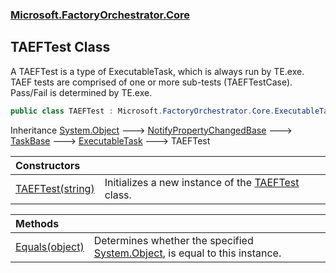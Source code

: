 ### [Microsoft.FactoryOrchestrator.Core](Microsoft_FactoryOrchestrator_Core.md 'Microsoft.FactoryOrchestrator.Core')
## TAEFTest Class
A TAEFTest is a type of ExecutableTask, which is always run by TE.exe. TAEF tests are comprised of one or more sub-tests (TAEFTestCase).  
Pass/Fail is determined by TE.exe.  
```csharp
public class TAEFTest : Microsoft.FactoryOrchestrator.Core.ExecutableTask
```

Inheritance [System.Object](https://docs.microsoft.com/en-us/dotnet/api/System.Object 'System.Object') &#129106; [NotifyPropertyChangedBase](NotifyPropertyChangedBase.md 'Microsoft.FactoryOrchestrator.Core.NotifyPropertyChangedBase') &#129106; [TaskBase](TaskBase.md 'Microsoft.FactoryOrchestrator.Core.TaskBase') &#129106; [ExecutableTask](ExecutableTask.md 'Microsoft.FactoryOrchestrator.Core.ExecutableTask') &#129106; TAEFTest  

| Constructors | |
| :--- | :--- |
| [TAEFTest(string)](TAEFTest_TAEFTest(string).md 'Microsoft.FactoryOrchestrator.Core.TAEFTest.TAEFTest(string)') | Initializes a new instance of the [TAEFTest](TAEFTest.md 'Microsoft.FactoryOrchestrator.Core.TAEFTest') class.<br/> |

| Methods | |
| :--- | :--- |
| [Equals(object)](TAEFTest_Equals(object).md 'Microsoft.FactoryOrchestrator.Core.TAEFTest.Equals(object)') | Determines whether the specified [System.Object](https://docs.microsoft.com/en-us/dotnet/api/System.Object 'System.Object'), is equal to this instance.<br/> |
